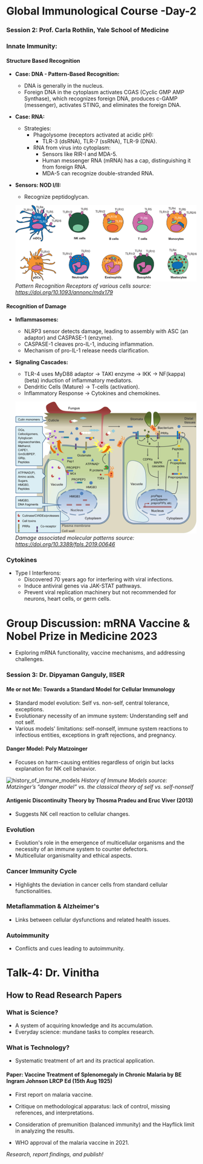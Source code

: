 # Global Immunological Course -Day-2

### Session 2: Prof. Carla Rothlin, Yale School of Medicine

### Innate Immunity:

#### Structure Based Recognition
- **Case: DNA - Pattern-Based Recognition:**
  - DNA is generally in the nucleus.
  - Foreign DNA in the cytoplasm activates CGAS (Cyclic GMP AMP Synthase), which recognizes foreign DNA, produces c-GAMP (messenger), activates STING, and eliminates the foreign DNA.

- **Case: RNA:**
  - Strategies:
    - Phagolysome (receptors activated at acidic pH):
      - TLR-3 (dsRNA), TLR-7 (ssRNA), TLR-9 (DNA).
    - RNA from virus into cytoplasm:
      - Sensors like RIR-I and MDA-5.
      - Human messenger RNA (mRNA) has a cap, distinguishing it from foreign RNA.
      - MDA-5 can recognize double-stranded RNA.

- **Sensors: NOD I/II:**
  - Recognize peptidoglycan.

  ![pattern_recognition_receptors_of_cells](assets/pattern_recognition_receptors_of_cells.jpg)
  *Pattern Recognition Receptors of various cells source: https://doi.org/10.1093/annonc/mdx179*

#### Recognition of Damage
- **Inflammasomes:**
  - NLRP3 sensor detects damage, leading to assembly with ASC (an adaptor) and CASPASE-1 (enzyme).
  - CASPASE-1 cleaves pro-IL-1, inducing inflammation.
  - Mechanism of pro-IL-1 release needs clarification.

- **Signaling Cascades:**
  - TLR-4 uses MyD88 adaptor → TAKI enzyme → IKK → NF(kappa)(beta) induction of inflammatory mediators.
  - Dendritic Cells (Mature) → T-cells (activation).
  - Inflammatory Response → Cytokines and chemokines.

  ![Image](assets/damage_associated_receptors.jpg)
  *Damage associated molecular patterns source: https://doi.org/10.3389/fpls.2019.00646*

### Cytokines
- Type I Interferons:
  - Discovered 70 years ago for interfering with viral infections.
  - Induce antiviral genes via JAK-STAT pathways.
  - Prevent viral replication machinery but not recommended for neurons, heart cells, or germ cells.

# Group Discussion: mRNA Vaccine & Nobel Prize in Medicine 2023
- Exploring mRNA functionality, vaccine mechanisms, and addressing challenges.

### Session 3: Dr. Dipyaman Ganguly, IISER
#### Me or not Me: Towards a Standard Model for Cellular Immunology

- Standard model evolution: Self vs. non-self, central tolerance, exceptions.
- Evolutionary necessity of an immune system: Understanding self and not self.
- Various models' limitations: self-nonself, immune system reactions to infectious entities, exceptions in graft rejections, and pregnancy.

#### Danger Model: Poly Matzoinger
- Focuses on harm-causing entities regardless of origin but lacks explanation for NK cell behavior.

![history_of_immune_models](assets/history_of_immune_models.png)
*History of Immune Models source: Matzinger’s “danger model” vs. the classical theory of self vs. self-nonself*

#### Antigenic Discontinuity Theory by Thosma Pradeu and Eruc Viver (2013)
- Suggests NK cell reaction to cellular changes.

### Evolution
- Evolution's role in the emergence of multicellular organisms and the necessity of an immune system to counter defectors.
- Multicellular organismality and ethical aspects.

### Cancer Immunity Cycle
- Highlights the deviation in cancer cells from standard cellular functionalities.

### Metaflammation & Alzheimer's
- Links between cellular dysfunctions and related health issues.

### Autoimmunity
- Conflicts and cues leading to autoimmunity.

# Talk-4: Dr. Vinitha

## How to Read Research Papers

### What is Science?
- A system of acquiring knowledge and its accumulation.
- Everyday science: mundane tasks to complex research.

### What is Technology?
- Systematic treatment of art and its practical application.

#### Paper: Vaccine Treatment of Splenomegaly in Chronic Malaria by BE Ingram Johnson LRCP Ed (15th Aug 1925)
- First report on malaria vaccine.
- Critique on methodological apparatus: lack of control, missing references, and interpretations.

- Consideration of premunition (balanced immunity) and the Hayflick limit in analyzing the results.
- WHO approval of the malaria vaccine in 2021.

*Research, report findings, and publish!*
